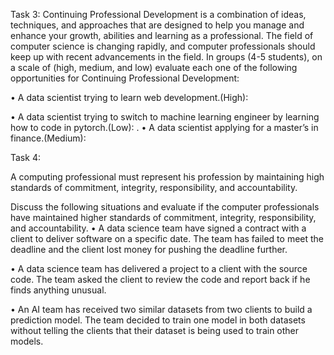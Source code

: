 Task 3:
Continuing Professional Development is a combination of ideas, techniques, and approaches that are designed to help you manage and enhance your growth, abilities and learning as a professional. The field of computer science is changing rapidly, and computer professionals should keep up with recent advancements in the field.
In groups (4-5 students), on a scale of (high, medium, and low) evaluate each one of the following opportunities for Continuing Professional Development:

•	A data scientist trying to learn web development.(High):

•	A data scientist trying to switch to machine learning engineer by learning how to code in pytorch.(Low):
.
•	A data scientist applying for a master’s in finance.(Medium):


 Task 4:

A computing professional must represent his profession by maintaining high standards of commitment, integrity, responsibility, and accountability.

Discuss the following situations and evaluate if the computer professionals have maintained higher standards of commitment, integrity, responsibility, and accountability.
•	A data science team have signed a contract with a client to deliver software on a specific date. The team has failed to meet the deadline and the client lost money for pushing the deadline further.

•	A data science team has delivered a project to a client with the source code. The team asked the client to review the code and report back if he finds anything unusual.

•	An AI team has received two similar datasets from two clients to build a prediction model. The team decided to train one model in both datasets without telling the clients that their dataset is being used to train other models.
